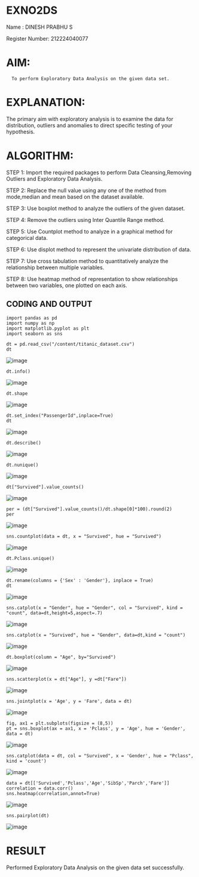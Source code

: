 # EXNO2DS
Name : DINESH PRABHU S

Register Number: 212224040077
# AIM:
      To perform Exploratory Data Analysis on the given data set.
      
# EXPLANATION:
  The primary aim with exploratory analysis is to examine the data for distribution, outliers and anomalies to direct specific testing of your hypothesis.
  
# ALGORITHM:
STEP 1: Import the required packages to perform Data Cleansing,Removing Outliers and Exploratory Data Analysis.

STEP 2: Replace the null value using any one of the method from mode,median and mean based on the dataset available.

STEP 3: Use boxplot method to analyze the outliers of the given dataset.

STEP 4: Remove the outliers using Inter Quantile Range method.

STEP 5: Use Countplot method to analyze in a graphical method for categorical data.

STEP 6: Use displot method to represent the univariate distribution of data.

STEP 7: Use cross tabulation method to quantitatively analyze the relationship between multiple variables.

STEP 8: Use heatmap method of representation to show relationships between two variables, one plotted on each axis.

## CODING AND OUTPUT
```
import pandas as pd
import numpy as np
import matplotlib.pyplot as plt
import seaborn as sns
```
```
dt = pd.read_csv("/content/titanic_dataset.csv")
dt
```
![image](https://github.com/user-attachments/assets/10166bb3-8bf4-4c24-a746-a6b5bbaa472e)

```
dt.info()
```
![image](https://github.com/user-attachments/assets/c64507c4-274a-48a2-83f8-6f0f2d40a8f1)

```
dt.shape
```
![image](https://github.com/user-attachments/assets/561c2c34-c52f-4654-b160-ac02a70a3f8e)

```
dt.set_index("PassengerId",inplace=True)
dt
```
![image](https://github.com/user-attachments/assets/d89ccfba-5d73-475c-9913-9e98595e8fb1)

```
dt.describe()
```
![image](https://github.com/user-attachments/assets/6be4dea9-b1f2-45f3-83db-70d19d880897)

```
dt.nunique()
```
![image](https://github.com/user-attachments/assets/843ca808-a249-4d98-8d7f-be7773843a57)

```
dt["Survived"].value_counts()
```
![image](https://github.com/user-attachments/assets/bfd12044-e96c-4fea-a3f6-c9422976e09f)

```
per = (dt["Survived"].value_counts()/dt.shape[0]*100).round(2)
per
```
![image](https://github.com/user-attachments/assets/08161b6c-af51-45a4-8b85-19d8577ceb99)

```
sns.countplot(data = dt, x = "Survived", hue = "Survived")
```
![image](https://github.com/user-attachments/assets/cd783b68-467b-428d-87b5-a23952b8638c)

```
dt.Pclass.unique()
```
![image](https://github.com/user-attachments/assets/39e5a118-d7d1-4257-9f85-19ea33843a08)

```
dt.rename(columns = {'Sex' : 'Gender'}, inplace = True)
dt
```
![image](https://github.com/user-attachments/assets/bbab270e-83fe-45e0-b15d-94ee580fc94c)

```
sns.catplot(x = "Gender", hue = "Gender", col = "Survived", kind = "count", data=dt,height=5,aspect=.7)
```
![image](https://github.com/user-attachments/assets/90a38cf6-c569-4ec6-9583-65020746d503)

```
sns.catplot(x = "Survived", hue = "Gender", data=dt,kind = "count")
```
![image](https://github.com/user-attachments/assets/029c4425-93ad-4f9c-9dcc-3119db560749)

```
dt.boxplot(column = "Age", by="Survived")
```
![image](https://github.com/user-attachments/assets/a7ce6bc6-fe1b-4a71-bfdb-9dd159f848de)

```
sns.scatterplot(x = dt["Age"], y =dt["Fare"])
```
![image](https://github.com/user-attachments/assets/74e0fee0-f903-4863-9e30-b7ed4b085785)

```
sns.jointplot(x = 'Age', y = 'Fare', data = dt)
```
![image](https://github.com/user-attachments/assets/b3e318ef-02d9-4a6a-9392-dd38a47daf2e)

```
fig, ax1 = plt.subplots(figsize = (8,5))
pt = sns.boxplot(ax = ax1, x = 'Pclass', y = 'Age', hue = 'Gender', data = dt)
```
![image](https://github.com/user-attachments/assets/22bb2e9f-50a6-4325-ad56-73033b0b131e)

```
sns.catplot(data = dt, col = "Survived", x = 'Gender', hue = "Pclass", kind = 'count')
```
![image](https://github.com/user-attachments/assets/88cbeb24-5941-459b-abf7-8d7af141e85c)

```
data = dt[['Survived','Pclass','Age','SibSp','Parch','Fare']]
correlation = data.corr()
sns.heatmap(correlation,annot=True)
```
![image](https://github.com/user-attachments/assets/5da7cf88-b231-4453-8135-81b837c1de1e)

```
sns.pairplot(dt)
```
![image](https://github.com/user-attachments/assets/12f9f905-2926-41ae-a8ed-dd3660dd1d0d)

# RESULT
Performed Exploratory Data Analysis on the given data set successfully.
